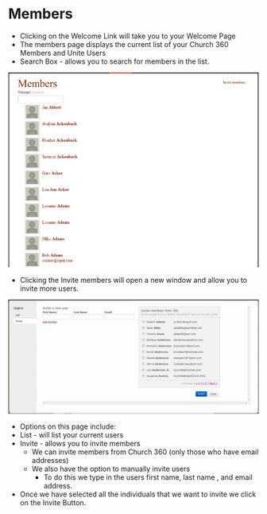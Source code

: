 # Members

  * Clicking on the Welcome Link will take you to your Welcome Page
  * The members page displays the current list of your Church 360 Members and Unite Users
  * Search Box - allows you to search for members in the list.

![Alt Text](images/members.JPG "")

  * Clicking the Invite members will open a new window and allow you to invite more users.

![Alt Text](images/inviteuser.JPG "")


 * Options on this page include:
  * List - will list your current users
  * Invite - allows you to invite members
     * We can invite members from Church 360 (only those who have email addresses)
     * We also have the option to manually invite users
         * To do this we type in the users first name, last name , and email address.
 * Once we have selected all the individuals that we want to invite we click on the Invite Button.